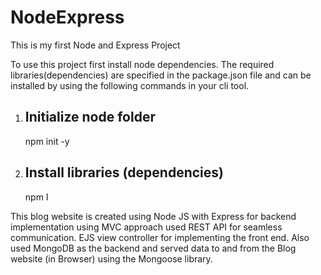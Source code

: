 # NodeExpress
This is my first Node and Express Project


To use this project first install node dependencies. The required libraries(dependencies) are specified in the package.json file and can be installed by using the following commands in your cli tool.
1. Initialize node folder
   -
   npm init -y

2. Install libraries (dependencies)
   -
   npm I


This blog website is created using Node JS with Express for backend implementation using MVC approach used REST API for seamless communication. EJS view controller for implementing the front end. Also used MongoDB as the backend and served data to and from the Blog website (in Browser) using the Mongoose library.
